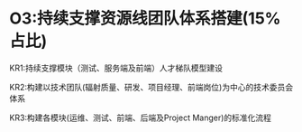 # O3:持续支撑资源线团队体系搭建(15%占比)  

KR1:持续支撑模块（测试、服务端及前端）人才梯队模型建设  

KR2:构建以技术团队(辐射质量、研发、项目经理、前端岗位)为中心的技术委员会体系  

KR3:构建各模块(运维、测试、前端、后端及Project Manger)的标准化流程  

